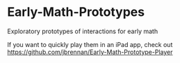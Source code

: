# Early-Math-Prototypes
Exploratory prototypes of interactions for early math

If you want to quickly play them in an iPad app, check out https://github.com/jbrennan/Early-Math-Prototype-Player
